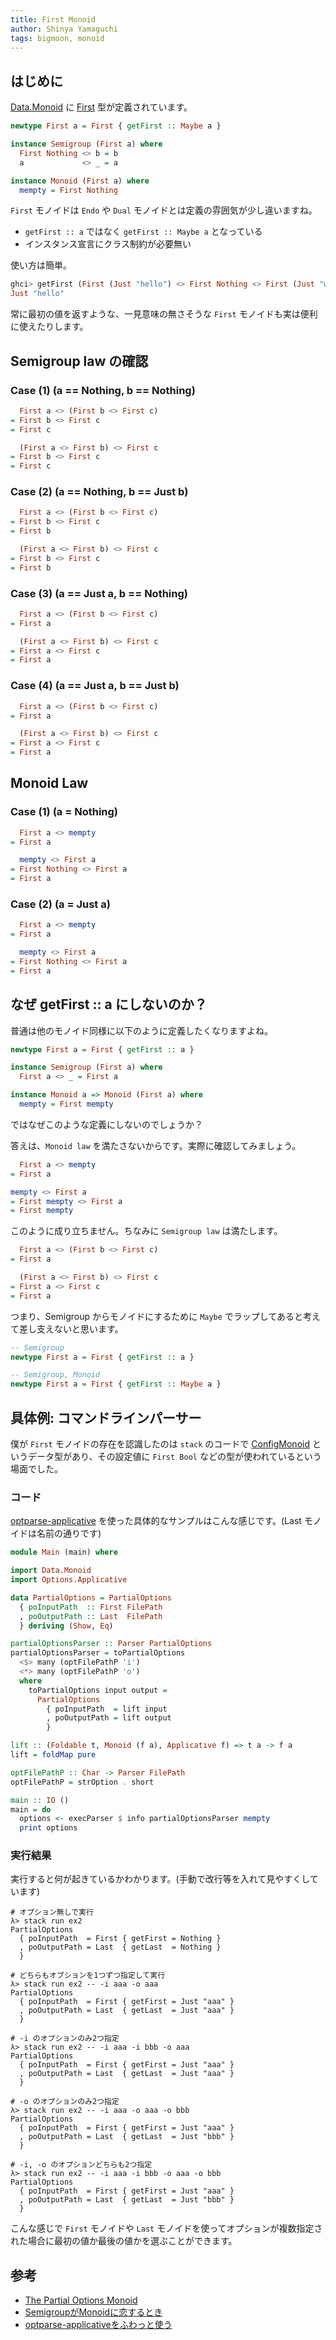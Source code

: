 ```yaml
---
title: First Monoid
author: Shinya Yamaguchi
tags: bigmoon, monoid
---
```


## はじめに

[Data.Monoid](https://hackage.haskell.org/package/base-4.12.0.0/docs/Data-Monoid.html) に [First](https://hackage.haskell.org/package/base-4.12.0.0/docs/Data-Monoid.html#t:First) 型が定義されています。

```haskell
newtype First a = First { getFirst :: Maybe a }

instance Semigroup (First a) where
  First Nothing <> b = b
  a             <> _ = a

instance Monoid (First a) where
  mempty = First Nothing
```

`First` モノイドは `Endo` や `Dual` モノイドとは定義の雰囲気が少し違いますね。

- `getFirst :: a` ではなく `getFirst :: Maybe a` となっている
- インスタンス宣言にクラス制約が必要無い

使い方は簡単。

```haskell
ghci> getFirst (First (Just "hello") <> First Nothing <> First (Just "world"))
Just "hello"
```

常に最初の値を返すような、一見意味の無さそうな `First` モノイドも実は便利に使えたりします。

<!--more-->

## Semigroup law の確認

### Case (1) (a == Nothing, b == Nothing)

```haskell
  First a <> (First b <> First c)
= First b <> First c
= First c
```

```haskell
  (First a <> First b) <> First c
= First b <> First c
= First c
```

### Case (2) (a == Nothing, b == Just b)

```haskell
  First a <> (First b <> First c)
= First b <> First c
= First b
```

```haskell
  (First a <> First b) <> First c
= First b <> First c
= First b
```

### Case (3) (a == Just a, b == Nothing)

```haskell
  First a <> (First b <> First c)
= First a
```

```haskell
  (First a <> First b) <> First c
= First a <> First c
= First a
```

### Case (4) (a == Just a, b == Just b)

```haskell
  First a <> (First b <> First c)
= First a
```

```haskell
  (First a <> First b) <> First c
= First a <> First c
= First a
```

## Monoid Law

### Case (1) (a = Nothing)

```haskell
  First a <> mempty
= First a

  mempty <> First a
= First Nothing <> First a
= First a
```

### Case (2) (a = Just a)

```haskell
  First a <> mempty
= First a

  mempty <> First a
= First Nothing <> First a
= First a
```

## なぜ getFirst :: a にしないのか？

普通は他のモノイド同様に以下のように定義したくなりますよね。

```haskell
newtype First a = First { getFirst :: a }

instance Semigroup (First a) where
  First a <> _ = First a

instance Monoid a => Monoid (First a) where
  mempty = First mempty
```

ではなぜこのような定義にしないのでしょうか？

答えは、`Monoid law` を満たさないからです。実際に確認してみましょう。

```haskell
  First a <> mempty
= First a

mempty <> First a
= First mempty <> First a
= First mempty
```

このように成り立ちません。ちなみに `Semigroup law` は満たします。

```haskell
  First a <> (First b <> First c)
= First a

  (First a <> First b) <> First c
= First a <> First c
= First a
```

つまり、Semigroup からモノイドにするために `Maybe` でラップしてあると考えて差し支えないと思います。

```haskell
-- Semigroup
newtype First a = First { getFirst :: a }

-- Semigroup, Monoid
newtype First a = First { getFirst :: Maybe a }
```

## 具体例: コマンドラインパーサー

僕が `First` モノイドの存在を認識したのは `stack` のコードで [ConfigMonoid](https://www.stackage.org/haddock/lts-13.6/stack-1.9.3/Stack-Types-Config.html#t:ConfigMonoid) というデータ型があり、その設定値に `First Bool` などの型が使われているという場面でした。

### コード

[optparse-applicative](https://hackage.haskell.org/package/optparse-applicative) を使った具体的なサンプルはこんな感じです。(Last モノイドは名前の通りです)

```haskell
module Main (main) where

import Data.Monoid
import Options.Applicative

data PartialOptions = PartialOptions
  { poInputPath  :: First FilePath
  , poOutputPath :: Last  FilePath
  } deriving (Show, Eq)

partialOptionsParser :: Parser PartialOptions
partialOptionsParser = toPartialOptions
  <$> many (optFilePathP 'i')
  <*> many (optFilePathP 'o')
  where
    toPartialOptions input output =
      PartialOptions
        { poInputPath  = lift input
        , poOutputPath = lift output
        }

lift :: (Foldable t, Monoid (f a), Applicative f) => t a -> f a
lift = foldMap pure

optFilePathP :: Char -> Parser FilePath
optFilePathP = strOption . short

main :: IO ()
main = do
  options <- execParser $ info partialOptionsParser mempty 
  print options
```

### 実行結果

実行すると何が起きているかわかります。(手動で改行等を入れて見やすくしています)

```shell
# オプション無しで実行
λ> stack run ex2
PartialOptions
  { poInputPath  = First { getFirst = Nothing }
  , poOutputPath = Last  { getLast  = Nothing }
  }

# どちらもオプションを1つずつ指定して実行
λ> stack run ex2 -- -i aaa -o aaa
PartialOptions
  { poInputPath  = First { getFirst = Just "aaa" }
  , poOutputPath = Last  { getLast  = Just "aaa" }
  }

# -i のオプションのみ2つ指定
λ> stack run ex2 -- -i aaa -i bbb -o aaa
PartialOptions
  { poInputPath  = First { getFirst = Just "aaa" }
  , poOutputPath = Last  { getLast  = Just "aaa" }
  }

# -o のオプションのみ2つ指定
λ> stack run ex2 -- -i aaa -o aaa -o bbb
PartialOptions
  { poInputPath  = First { getFirst = Just "aaa" }
  , poOutputPath = Last  { getLast  = Just "bbb" }
  }

# -i, -o のオプションどちらも2つ指定
λ> stack run ex2 -- -i aaa -i bbb -o aaa -o bbb
PartialOptions
  { poInputPath  = First { getFirst = Just "aaa" }
  , poOutputPath = Last  { getLast  = Just "bbb" }
  }
```

こんな感じで `First` モノイドや `Last` モノイドを使ってオプションが複数指定された場合に最初の値か最後の値かを選ぶことができます。

## 参考

- [The Partial Options Monoid](https://medium.com/@jonathangfischoff/the-partial-options-monoid-pattern-31914a71fc67)
- [SemigroupがMonoidに恋するとき](https://kazu-yamamoto.hatenablog.jp/entry/2018/11/29/155311)
- [optparse-applicativeをふわっと使う](https://qiita.com/philopon/items/a29717af62831d3c8c07)